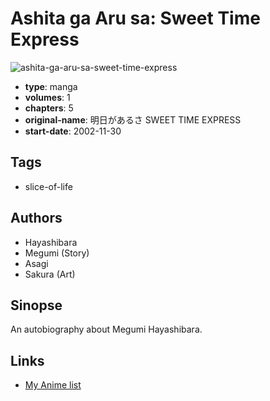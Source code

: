 # Ashita ga Aru sa: Sweet Time Express

![ashita-ga-aru-sa-sweet-time-express](https://cdn.myanimelist.net/images/manga/3/90855.jpg)

-   **type**: manga
-   **volumes**: 1
-   **chapters**: 5
-   **original-name**: 明日があるさ SWEET TIME EXPRESS
-   **start-date**: 2002-11-30

## Tags

-   slice-of-life

## Authors

-   Hayashibara
-   Megumi (Story)
-   Asagi
-   Sakura (Art)

## Sinopse

An autobiography about Megumi Hayashibara.

## Links

-   [My Anime list](https://myanimelist.net/manga/49821/Ashita_ga_Aru_sa__Sweet_Time_Express)
